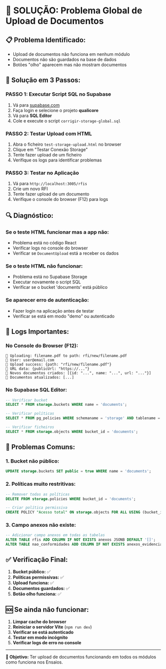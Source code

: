 # 🔧 SOLUÇÃO: Problema Global de Upload de Documentos

## 📋 **Problema Identificado:**
- Upload de documentos não funciona em nenhum módulo
- Documentos não são guardados na base de dados
- Botões "olho" aparecem mas não mostram documentos

## 🎯 **Solução em 3 Passos:**

### **PASSO 1: Executar Script SQL no Supabase**
1. Vá para [supabase.com](https://supabase.com)
2. Faça login e selecione o projeto **qualicore**
3. Vá para **SQL Editor**
4. Cole e execute o script `corrigir-storage-global.sql`

### **PASSO 2: Testar Upload com HTML**
1. Abra o ficheiro `test-storage-upload.html` no browser
2. Clique em "Testar Conexão Storage"
3. Tente fazer upload de um ficheiro
4. Verifique os logs para identificar problemas

### **PASSO 3: Testar no Aplicação**
1. Vá para `http://localhost:3005/rfis`
2. Crie um novo RFI
3. Tente fazer upload de um documento
4. Verifique o console do browser (F12) para logs

## 🔍 **Diagnóstico:**

### **Se o teste HTML funcionar mas a app não:**
- Problema está no código React
- Verificar logs no console do browser
- Verificar se `DocumentUpload` está a receber os dados

### **Se o teste HTML não funcionar:**
- Problema está no Supabase Storage
- Executar novamente o script SQL
- Verificar se o bucket 'documents' está público

### **Se aparecer erro de autenticação:**
- Fazer login na aplicação antes de testar
- Verificar se está em modo "demo" ou autenticado

## 📝 **Logs Importantes:**

### **No Console do Browser (F12):**
```
📁 Uploading: filename.pdf to path: rfi/new/filename.pdf
📁 User: user@email.com
📁 Upload success: {path: "rfi/new/filename.pdf"}
📁 URL data: {publicUrl: "https://..."}
📁 Novos documentos criados: [{id: "...", name: "...", url: "..."}]
📁 Documentos atualizados: [...]
```

### **No Supabase SQL Editor:**
```sql
-- Verificar bucket
SELECT * FROM storage.buckets WHERE name = 'documents';

-- Verificar políticas
SELECT * FROM pg_policies WHERE schemaname = 'storage' AND tablename = 'objects';

-- Verificar ficheiros
SELECT * FROM storage.objects WHERE bucket_id = 'documents';
```

## 🚨 **Problemas Comuns:**

### **1. Bucket não público:**
```sql
UPDATE storage.buckets SET public = true WHERE name = 'documents';
```

### **2. Políticas muito restritivas:**
```sql
-- Remover todas as políticas
DELETE FROM storage.policies WHERE bucket_id = 'documents';

-- Criar política permissiva
CREATE POLICY "Acesso total" ON storage.objects FOR ALL USING (bucket_id = 'documents');
```

### **3. Campo anexos não existe:**
```sql
-- Adicionar campo anexos em todas as tabelas
ALTER TABLE rfis ADD COLUMN IF NOT EXISTS anexos JSONB DEFAULT '[]';
ALTER TABLE nao_conformidades ADD COLUMN IF NOT EXISTS anexos_evidencia JSONB DEFAULT '[]';
```

## ✅ **Verificação Final:**

1. **Bucket público:** ✅
2. **Políticas permissivas:** ✅
3. **Upload funciona:** ✅
4. **Documentos guardados:** ✅
5. **Botão olho funciona:** ✅

## 🆘 **Se ainda não funcionar:**

1. **Limpar cache do browser**
2. **Reiniciar o servidor Vite** (`npm run dev`)
3. **Verificar se está autenticado**
4. **Testar em modo incógnito**
5. **Verificar logs de erro no console**

---

**🎯 Objetivo:** Ter upload de documentos funcionando em todos os módulos como funciona nos Ensaios. 